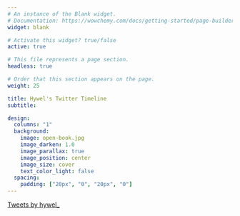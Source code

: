 ```yaml
---
# An instance of the Blank widget.
# Documentation: https://wowchemy.com/docs/getting-started/page-builder/
widget: blank

# Activate this widget? true/false
active: true

# This file represents a page section.
headless: true

# Order that this section appears on the page.
weight: 25

title: Hywel's Twitter Timeline
subtitle:

design:
  columns: "1"
  background:
    image: open-book.jpg
    image_darken: 1.0
    image_parallax: true
    image_position: center
    image_size: cover
    text_color_light: false
  spacing:
    padding: ["20px", "0", "20px", "0"]
---
```


<a class="twitter-timeline" data-height="500" href="https://twitter.com/hywel_?ref_src=twsrc%5Etfw">Tweets by hywel\_</a> <script async src="https://platform.twitter.com/widgets.js" charset="utf-8"></script>
